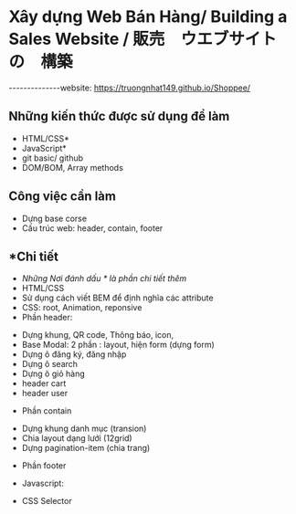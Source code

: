# Xây dựng Web Bán Hàng/ Building a Sales Website / 販売　ウエブサイト　の　構築


--------------website: https://truongnhat149.github.io/Shoppee/



## Những kiến thức được sử dụng để làm
- HTML/CSS*
- JavaScript*
- git basic/ github
- DOM/BOM, Array methods

## Công việc cần làm  
- Dựng base corse
- Cấu trúc web: header, contain, footer

## *Chi tiết
- *Những Nơi đánh dấu * là phần chi tiết thêm*
- HTML/CSS
- Sử dụng cách viết BEM để định nghĩa các attribute
- CSS: root, Animation, reponsive
- Phần header: 
+  Dựng khung, QR code, Thông báo, icon,
+  Base Modal: 2 phần : layout, hiện form (dựng form)
+  Dựng ô đăng ký, đăng nhập
+  Dựng ô search
+  Dựng ô giỏ hàng
+  header cart
+  header user
- Phần contain
+  Dựng khung danh mục (transion)
+  Chia layout dạng lưới (12grid)
+  Dựng pagination-item (chia trang)
- Phần footer 

- Javascript:
+ CSS Selector


